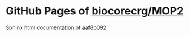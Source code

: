GitHub Pages of [biocorecrg/MOP2](https://github.com/biocorecrg/MOP2.git)
===
Sphinx html documentation of [aaf8b092](https://github.com/biocorecrg/MOP2/tree/aaf8b092348052e6891441f1cad6ef0d6c3fac99)
